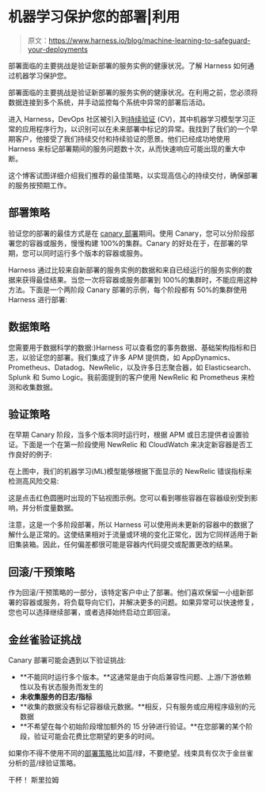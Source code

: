 # 机器学习保护您的部署|利用

> 原文：<https://www.harness.io/blog/machine-learning-to-safeguard-your-deployments>

部署面临的主要挑战是验证新部署的服务实例的健康状况。了解 Harness 如何通过机器学习保护您。

部署面临的主要挑战是验证新部署的服务实例的健康状况。在利用之前，您必须将数据连接到多个系统，并手动监控每个系统中异常的部署后活动。

进入 Harness，DevOps 社区被引入到[持续验证](https://harness.io/platform/continuous-delivery/continuous-verification/) (CV)，其中机器学习模型学习正常的应用程序行为，以识别可以在未来部署中标记的异常。我找到了我们的一个早期客户，他接受了我们持续交付和持续验证的愿景。他们已经成功地使用 Harness 来标记部署期间的服务问题数十次，从而快速响应可能出现的重大中断。

这个博客试图详细介绍我们推荐的最佳策略，以实现高信心的持续交付，确保部署的服务按预期工作。

## 部署策略

验证您的部署的最佳方式是在 [canary 部署](https://harness.io/blog/build-canary-deployment/)期间。使用 Canary，您可以分阶段部署您的容器或服务，慢慢构建 100%的集群。Canary 的好处在于，在部署的早期，您可以同时运行多个版本的容器或服务。

Harness 通过比较来自新部署的服务实例的数据和来自已经运行的服务实例的数据来获得最佳结果。当您一次将容器或服务部署到 100%的集群时，不能应用这种方法。下面是一个两阶段 Canary 部署的示例，每个阶段都有 50%的集群使用 Harness 进行部署:

## 数据策略

您需要用于数据科学的数据:)Harness 可以查看您的事务数据、基础架构指标和日志，以验证您的部署。我们集成了许多 APM 提供商，如 AppDynamics、Prometheus、Datadog、NewRelic，以及许多日志聚合器，如 Elasticsearch、Splunk 和 Sumo Logic。我前面提到的客户使用 NewRelic 和 Prometheus 来检测和收集数据。

## 验证策略

在早期 Canary 阶段，当多个版本同时运行时，根据 APM 或日志提供者设置验证。下面是一个在第一阶段使用 NewRelic 和 CloudWatch 来决定新容器是否工作良好的例子:

在上图中，我们的机器学习(ML)模型能够根据下面显示的 NewRelic 错误指标来检测高风险交易:

这是点击红色圆圈时出现的下钻视图示例。您可以看到哪些容器在容器级别受到影响，并分析度量数据。

注意，这是一个多阶段部署，所以 Harness 可以使用尚未更新的容器中的数据了解什么是正常的。这使结果相对于流量或环境的变化正常化，因为它同样适用于新旧集装箱。因此，任何偏差都很可能是容器内代码提交或配置更改的结果。

## 回滚/干预策略

作为回滚/干预策略的一部分，该特定客户中止了部署。他们喜欢保留一小组新部署的容器或服务，将负载导向它们，并解决更多的问题。如果异常可以快速修复，您也可以选择继续部署，或者选择始终启动立即回滚。

## 金丝雀验证挑战

Canary 部署可能会遇到以下验证挑战:

*   **不能同时运行多个版本。**这通常是由于向后兼容性问题、上游/下游依赖性以及有状态服务而发生的
*   **未收集服务的日志/指标**
*   **收集的数据没有标记容器级元数据。**相反，只有服务或应用程序级别的元数据
*   **不希望在每个初始阶段增加额外的 15 分钟进行验证。**在您部署的某个阶段，验证可能会花费比您期望的更多的时间。

如果你不得不使用不同的[部署策略](https://harness.io/blog/blue-green-canary-deployment-strategies/)比如蓝/绿，不要绝望。线束具有仅次于金丝雀分析的蓝/绿验证策略。

干杯！
斯里拉姆